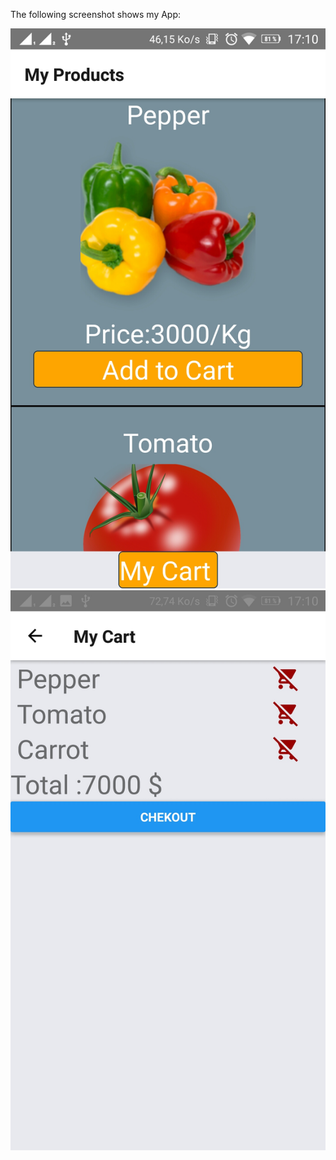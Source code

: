 The following screenshot shows my App:

<p align="center">
    <img src="src/images/sc1.jpeg">
    <img src="src/images/sc2.jpeg">

</p>
